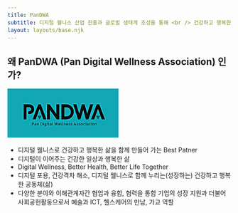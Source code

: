 ```yaml
---
title: PanDWA
subtitle: 디지털 웰니스 산업 진흥과 글로벌 생태계 조성을 통해 <br /> 건강하고 행복한 삶을 함께 만들어 갑니다.
layout: layouts/base.njk
---
```

## 왜 PanDWA (Pan Digital Wellness Association) 인가?

<img src="https://github.com/Rugger12/pandwa/blob/master/src/site/images/pandwa_logo.png?raw=true" width="250" alt="service poster">

- 디지털 웰니스로 건강하고 행복한 삶을 함께 만들어 가는 Best Patner
- 디지털이 이어주는 건강한 일상과 행복한 삶
- Digital Wellness, Better Health, Better Life Together
- 디지털 포용, 건강격차 해소, 디지털 웰니스로 함께 누리는(성장하는) 건강하고 행복한 공동체(삶)
- 다양한 분야와 이해관계자간 협업과 융합, 협력을 통함 기업의 성장 지원과 더불어 사회공헌활동으로서 예술과 ICT, 헬스케어의 만남, 가교 역할

